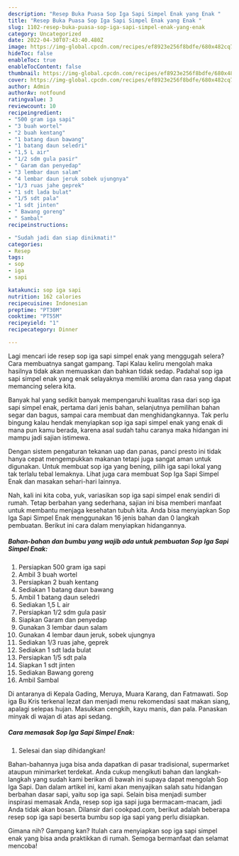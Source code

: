```yaml
---
description: "Resep Buka Puasa Sop Iga Sapi Simpel Enak yang Enak "
title: "Resep Buka Puasa Sop Iga Sapi Simpel Enak yang Enak "
slug: 1102-resep-buka-puasa-sop-iga-sapi-simpel-enak-yang-enak
category: Uncategorized
date: 2022-04-30T07:43:40.480Z
image: https://img-global.cpcdn.com/recipes/ef8923e256f8bdfe/680x482cq70/sop-iga-sapi-simpel-enak-foto-resep-utama.jpg
hideToc: false
enableToc: true
enableTocContent: false
thumbnail: https://img-global.cpcdn.com/recipes/ef8923e256f8bdfe/680x482cq70/sop-iga-sapi-simpel-enak-foto-resep-utama.jpg
cover: https://img-global.cpcdn.com/recipes/ef8923e256f8bdfe/680x482cq70/sop-iga-sapi-simpel-enak-foto-resep-utama.jpg
author: Admin
authorAv: notfound
ratingvalue: 3
reviewcount: 10
recipeingredient:
- "500 gram iga sapi"
- "3 buah wortel"
- "2 buah kentang"
- "1 batang daun bawang"
- "1 batang daun seledri"
- "1,5 L air"
- "1/2 sdm gula pasir"
- " Garam dan penyedap"
- "3 lembar daun salam"
- "4 lembar daun jeruk sobek ujungnya"
- "1/3 ruas jahe geprek"
- "1 sdt lada bulat"
- "1/5 sdt pala"
- "1 sdt jinten"
- " Bawang goreng"
- " Sambal"
recipeinstructions:

- "Sudah jadi dan siap dinikmati!"
categories:
- Resep
tags:
- sop
- iga
- sapi

katakunci: sop iga sapi 
nutrition: 162 calories
recipecuisine: Indonesian
preptime: "PT30M"
cooktime: "PT55M"
recipeyield: "1"
recipecategory: Dinner

---
```



Lagi mencari ide resep sop iga sapi simpel enak yang menggugah selera? Cara membuatnya sangat gampang. Tapi Kalau keliru mengolah maka hasilnya tidak akan memuaskan dan bahkan tidak sedap. Padahal sop iga sapi simpel enak yang enak selayaknya memiliki aroma dan rasa yang dapat memancing selera kita.


Banyak hal yang sedikit banyak mempengaruhi kualitas rasa dari sop iga sapi simpel enak, pertama dari jenis bahan, selanjutnya pemilihan bahan segar dan bagus, sampai cara membuat dan menghidangkannya. Tak perlu bingung kalau hendak menyiapkan sop iga sapi simpel enak yang enak di mana pun kamu berada, karena asal sudah tahu caranya maka hidangan ini mampu jadi sajian istimewa.

Dengan sistem pengaturan tekanan uap dan panas, panci presto ini tidak hanya cepat mengempukkan makanan tetapi juga sangat aman untuk digunakan. Untuk membuat sop iga yang bening, pilih iga sapi lokal yang tak terlalu tebal lemaknya. Lihat juga cara membuat Sop Iga Sapi Simpel Enak dan masakan sehari-hari lainnya.


Nah, kali ini kita coba, yuk, variasikan sop iga sapi simpel enak sendiri di rumah. Tetap berbahan yang sederhana, sajian ini bisa memberi manfaat untuk membantu menjaga kesehatan tubuh kita. Anda bisa menyiapkan Sop Iga Sapi Simpel Enak menggunakan 16 jenis bahan dan 0 langkah pembuatan. Berikut ini cara dalam menyiapkan hidangannya.

<!--inarticleads1-->

##### Bahan-bahan dan bumbu yang wajib ada untuk pembuatan Sop Iga Sapi Simpel Enak:

1. Persiapkan 500 gram iga sapi
1. Ambil 3 buah wortel
1. Persiapkan 2 buah kentang
1. Sediakan 1 batang daun bawang
1. Ambil 1 batang daun seledri
1. Sediakan 1,5 L air
1. Persiapkan 1/2 sdm gula pasir
1. Siapkan  Garam dan penyedap
1. Gunakan 3 lembar daun salam
1. Gunakan 4 lembar daun jeruk, sobek ujungnya
1. Sediakan 1/3 ruas jahe, geprek
1. Sediakan 1 sdt lada bulat
1. Persiapkan 1/5 sdt pala
1. Siapkan 1 sdt jinten
1. Sediakan  Bawang goreng
1. Ambil  Sambal


Di antaranya di Kepala Gading, Meruya, Muara Karang, dan Fatmawati. Sop iga Bu Kris terkenal lezat dan menjadi menu rekomendasi saat makan siang, apalagi selepas hujan. Masukkan cengkih, kayu manis, dan pala. Panaskan minyak di wajan di atas api sedang. 

<!--inarticleads2-->

##### Cara memasak Sop Iga Sapi Simpel Enak:


1. Selesai dan siap dihidangkan!

Bahan-bahannya juga bisa anda dapatkan di pasar tradisional, supermarket ataupun minimarket terdekat. Anda cukup mengikuti bahan dan langkah-langkah yang sudah kami berikan di bawah ini supaya dapat mengolah Sop Iga Sapi. Dan dalam artikel ini, kami akan menyajikan salah satu hidangan berbahan dasar sapi, yaitu sop iga sapi. Selain bisa menjadi sumber inspirasi memasak Anda, resep sop iga sapi juga bermacam-macam, jadi Anda tidak akan bosan. Dilansir dari cookpad.com, berikut adalah beberapa resep sop iga sapi beserta bumbu sop iga sapi yang perlu disiapkan. 

Gimana nih? Gampang kan? Itulah cara menyiapkan sop iga sapi simpel enak yang bisa anda praktikkan di rumah. Semoga bermanfaat dan selamat mencoba!
